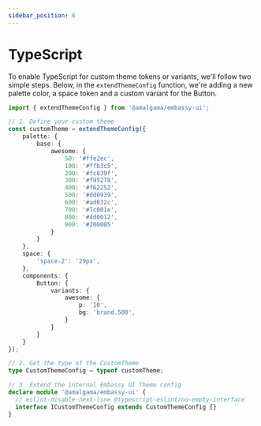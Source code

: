 ```yaml
---
sidebar_position: 6
---
```


# TypeScript


To enable TypeScript for custom theme tokens or variants, we'll follow two simple steps.
Below, in the  `extendThemeConfig` function, we're adding a new palette color, a space token and a custom variant for the Button.

```ts
import { extendThemeConfig } from '@amalgama/embassy-ui';

// 1. Define your custom theme
const customTheme = extendThemeConfig({
	palette: {
		base: {
			awesome: {
				50: '#ffe2ec',
				100: '#ffb3c5',
				200: '#fc839f',
				300: '#f95278',
				400: '#f62252',
				500: '#dd0939',
				600: '#ad032c',
				700: '#7c001e',
				800: '#4d0012',
				900: '#200005'
			}
		}
	},
	space: {
		'space-2': '29px',
	},
	components: {
		Button: {
			variants: {
				awesome: {
					p: '10',
					bg: 'brand.500',
				}
			}
		}
	}
});

// 2. Get the type of the CustomTheme
type CustomThemeConfig = typeof customTheme;

// 3. Extend the internal Embassy UI Theme config
declare module '@amalgama/embassy-ui' {
  // eslint-disable-next-line @typescript-eslint/no-empty-interface
  interface ICustomThemeConfig extends CustomThemeConfig {}
}
```